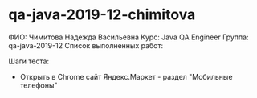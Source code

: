 # qa-java-2019-12-chimitova
ФИО: Чимитова Надежда Васильевна
Курс: Java QA Engineer
Группа: qa-java-2019-12
Список выполненных работ:

Шаги теста:
- Открыть в Chrome сайт Яндекс.Маркет - раздел "Мобильные телефоны"